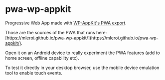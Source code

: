 # pwa-wp-appkit
Progressive Web App made with [WP-AppKit's PWA export](https://github.com/mleroi/wp-app-kit/tree/feature-pwa).

Those are the sources of the PWA that runs here: [https://mleroi.github.io/pwa-wp-appkit/](https://mleroi.github.io/pwa-wp-appkit/). 

Open it on an Android device to really experiment the PWA features (add to home screen, offline capability etc). 

To test it directly in your desktop browser, use the mobile device emulation tool to enable touch events.
